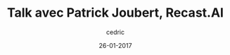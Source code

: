 ---
layout: video
title: "Talk avec Patrick Joubert, Recast.AI"
youtube_slug: "gl4j-XHnl0w"
date: 26-01-2017
author: cedric
labels:
  - talk
pushed: true
thumbnail: 2017-01-26-patrick-joubert-recastai.jpg
description: "Pour ce nouvel ApéroTalk, nous recevrons Patrick Joubert, CEO de Recast.AI, la plateforme d’intelligence artificielle qui démocratise l'usage des bots ! "
---
